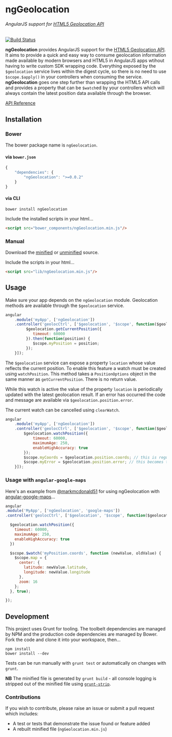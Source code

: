 # ngGeolocation

###### AngularJS support for [HTML5 Geolocation API](http://www.w3.org/TR/geolocation-API/)

[![Build Status](https://travis-ci.org/ninjatronic/ngGeolocation.png)](https://travis-ci.org/ninjatronic/ngGeolocation)

**ngGeolocation** provides AngularJS support for the [HTML5 Geolocation API](http://www.w3.org/TR/geolocation-API/). It aims to provide a quick and easy way to consume geolocation information made available by modern browsers and HTML5 in AngularJS apps wtihout having to write custom SDK wrapping code. Everything exposed by the `$geolocation` service lives within the digest cycle, so there is no need to use `$scope.$apply()` in your controllers when consuming the service. **ngGeolocation** goes one step further than wrapping the HTML5 API calls and provides a property that can be `$watch`ed by your controllers which will always contain the latest position data available through the browser.

[API Reference](https://github.com/ninjatronic/ngGeolocation/wiki/API-Reference)

## Installation

### Bower

The bower package name is `ngGeolocation`.

#### via `bower.json`

```javascript
{
    "dependencies": {
        "ngGeolocation": ">=0.0.2"
    }
}
```

#### via CLI

```
bower install ngGeolocation
```

Include the installed scripts in your html...

```html
<script src="bower_components/ngGeolocation.min.js"/>
```

### Manual

Download the [minified](https://github.com/ninjatronic/ngGeolocation/blob/v0.0.2/ngGeolocation.min.js) or [unminified](https://github.com/ninjatronic/ngGeolocation/blob/v0.0.2/ngGeolocation.js) source.

Include the scripts in your html...

```html
<script src="lib/ngGeolocation.min.js"/>
```

## Usage

Make sure your app depends on the `ngGeolocation` module. Geolocation methods are available through the `$geolocation` service.

```javascript
angular
    .module('myApp', ['ngGeolocation'])
    .controller('geolocCtrl', ['$geolocation', '$scope', function($geolocation, $scope) {
         $geolocation.getCurrentPosition({
            timeout: 60000
         }).then(function(position) {
            $scope.myPosition = position;
         });
    }]);
```

The `$geolocation` service can expose a property `location` whose value reflects the current position. To enable this feature a watch must be created using `watchPosition`. This method takes a `PositionOptions` object in the same manner as `getCurrentPosition`. There is no return value.

While this watch is active the value of the property `location` is periodically updated with the latest geolocation result. If an error has occurred the code and message are available via `$geolocation.position.error`.

The current watch can be cancelled using `clearWatch`.

```javascript
angular
    .module('myApp', ['ngGeolocation'])
    .controller('geolocCtrl', ['$geolocation', '$scope', function($geolocation, $scope) {
        $geolocation.watchPosition({
            timeout: 60000,
            maximumAge: 250,
            enableHighAccuracy: true
        });
        $scope.myCoords = $geolocation.position.coords; // this is regularly updated
        $scope.myError = $geolocation.position.error; // this becomes truthy, and has 'code' and 'message' if an error occurs
    }]);
```

### Usage with `angular-google-maps`

Here's an example from [@markmcdonald51](https://github.com/markmcdonald51) for using ngGeolocation with [angular-google-maps](https://angular-ui.github.io/angular-google-maps/)...

```javascript
angular
.module('MyApp', ['ngGeolocation', 'google-maps'])
.controller('geolocCtrl', ['$geolocation', '$scope', function($geolocation, $scope) {

  $geolocation.watchPosition({
    timeout: 60000,
    maximumAge: 250,
    enableHighAccuracy: true
  })

  $scope.$watch('myPosition.coords', function (newValue, oldValue) {
    $scope.map = {
      center: {
        latitude: newValue.latitude,
        longitude: newValue.longitude
      },
      zoom: 16
    };                      
  }, true);

});
```

## Development

This project uses Grunt for tooling. The toolbelt dependencies are managed by NPM and the production code dependencies are managed by Bower. Fork the code and clone it into your workspace, then...

```
npm install
bower install --dev
```

Tests can be run manually with `grunt test` or automatically on changes with `grunt`.

**NB** The minified file is generated by `grunt build` - all console logging is stripped out of the minified file using [`grunt-strip`](https://github.com/jsoverson/grunt-strip).

### Contributions

If you wish to contribute, please raise an issue or submit a pull request which includes:

* A test or tests that demonstrate the issue found or feature added
* A rebuilt minified file (`ngGeolocation.min.js`)
